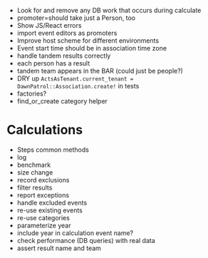  * Look for and remove any DB work that occurs during calculate
 * promoter=should take just a Person, too
 * Show JS/React errors
 * import event editors as promoters
 * Improve host scheme for different environments
 * Event start time should be in association time zone
 * handle tandem results correctly
  * each person has a result
  * tandem team appears in the BAR (could just be people?)
 * DRY up `ActsAsTenant.current_tenant = DawnPatrol::Association.create!` in tests
 * factories?
 * find_or_create category helper

 Calculations
 ============
 * Steps common methods
  * log
  * benchmark
  * size change
  * record exclusions
 * filter results
 * report exceptions
 * handle excluded events
 * re-use existing events
 * re-use categories
 * parameterize year
 * include year in calculation event name?
 * check performance (DB queries) with real data
 * assert result name and team
